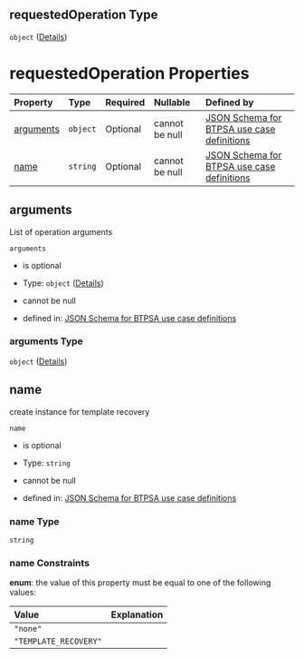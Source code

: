 ## requestedOperation Type

`object` ([Details](btpsa-usecase-properties-services-items-allof-1-then-allof-42-then-allof-2-then-properties-parameters-properties-data-properties-requestedoperation.md))

# requestedOperation Properties

| Property                | Type     | Required | Nullable       | Defined by                                                                                                                                                                                                                                                                                                                                                                                        |
| :---------------------- | :------- | :------- | :------------- | :------------------------------------------------------------------------------------------------------------------------------------------------------------------------------------------------------------------------------------------------------------------------------------------------------------------------------------------------------------------------------------------------ |
| [arguments](#arguments) | `object` | Optional | cannot be null | [JSON Schema for BTPSA use case definitions](btpsa-usecase-properties-services-items-allof-1-then-allof-42-then-allof-2-then-properties-parameters-properties-data-properties-requestedoperation-properties-arguments.md "undefined#/properties/services/items/allOf/1/then/allOf/42/then/allOf/2/then/properties/parameters/properties/data/properties/requestedOperation/properties/arguments") |
| [name](#name)           | `string` | Optional | cannot be null | [JSON Schema for BTPSA use case definitions](btpsa-usecase-properties-services-items-allof-1-then-allof-42-then-allof-2-then-properties-parameters-properties-data-properties-requestedoperation-properties-name.md "undefined#/properties/services/items/allOf/1/then/allOf/42/then/allOf/2/then/properties/parameters/properties/data/properties/requestedOperation/properties/name")           |

## arguments

List of operation arguments

`arguments`

*   is optional

*   Type: `object` ([Details](btpsa-usecase-properties-services-items-allof-1-then-allof-42-then-allof-2-then-properties-parameters-properties-data-properties-requestedoperation-properties-arguments.md))

*   cannot be null

*   defined in: [JSON Schema for BTPSA use case definitions](btpsa-usecase-properties-services-items-allof-1-then-allof-42-then-allof-2-then-properties-parameters-properties-data-properties-requestedoperation-properties-arguments.md "undefined#/properties/services/items/allOf/1/then/allOf/42/then/allOf/2/then/properties/parameters/properties/data/properties/requestedOperation/properties/arguments")

### arguments Type

`object` ([Details](btpsa-usecase-properties-services-items-allof-1-then-allof-42-then-allof-2-then-properties-parameters-properties-data-properties-requestedoperation-properties-arguments.md))

## name

create instance for template recovery

`name`

*   is optional

*   Type: `string`

*   cannot be null

*   defined in: [JSON Schema for BTPSA use case definitions](btpsa-usecase-properties-services-items-allof-1-then-allof-42-then-allof-2-then-properties-parameters-properties-data-properties-requestedoperation-properties-name.md "undefined#/properties/services/items/allOf/1/then/allOf/42/then/allOf/2/then/properties/parameters/properties/data/properties/requestedOperation/properties/name")

### name Type

`string`

### name Constraints

**enum**: the value of this property must be equal to one of the following values:

| Value                 | Explanation |
| :-------------------- | :---------- |
| `"none"`              |             |
| `"TEMPLATE_RECOVERY"` |             |
